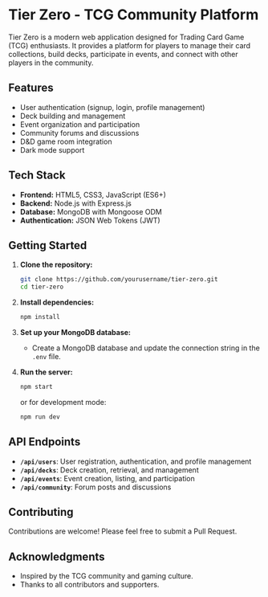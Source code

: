 # Tier Zero - TCG Community Platform

Tier Zero is a modern web application designed for Trading Card Game (TCG) enthusiasts. It provides a platform for players to manage their card collections, build decks, participate in events, and connect with other players in the community.

## Features

- User authentication (signup, login, profile management)
- Deck building and management
- Event organization and participation
- Community forums and discussions
- D&D game room integration
- Dark mode support

## Tech Stack

- **Frontend:** HTML5, CSS3, JavaScript (ES6+)
- **Backend:** Node.js with Express.js
- **Database:** MongoDB with Mongoose ODM
- **Authentication:** JSON Web Tokens (JWT)

## Getting Started

1. **Clone the repository:**
   ```bash
   git clone https://github.com/yourusername/tier-zero.git
   cd tier-zero
   ```

2. **Install dependencies:**
   ```bash
   npm install
   ```

3. **Set up your MongoDB database:**
   - Create a MongoDB database and update the connection string in the `.env` file.

4. **Run the server:**
   ```bash
   npm start
   ```
   or for development mode:
   ```bash
   npm run dev
   ```

## API Endpoints

- **`/api/users`**: User registration, authentication, and profile management
- **`/api/decks`**: Deck creation, retrieval, and management
- **`/api/events`**: Event creation, listing, and participation
- **`/api/community`**: Forum posts and discussions

## Contributing

Contributions are welcome! Please feel free to submit a Pull Request.



## Acknowledgments

- Inspired by the TCG community and gaming culture.
- Thanks to all contributors and supporters.
